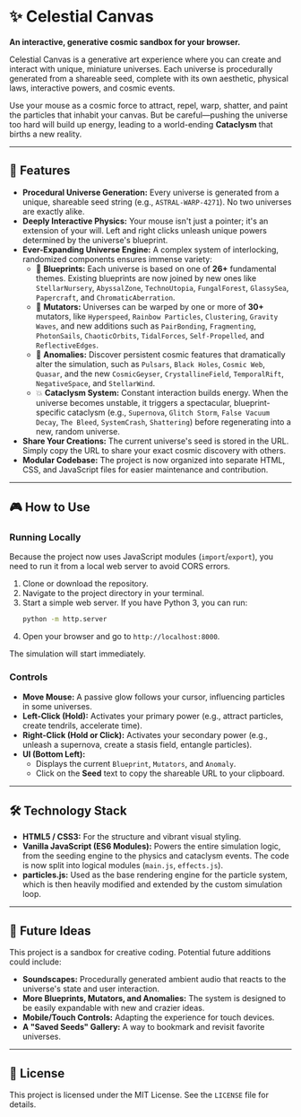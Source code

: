 # ✨ Celestial Canvas

**An interactive, generative cosmic sandbox for your browser.**

Celestial Canvas is a generative art experience where you can create and interact with unique, miniature universes. Each universe is procedurally generated from a shareable seed, complete with its own aesthetic, physical laws, interactive powers, and cosmic events.

Use your mouse as a cosmic force to attract, repel, warp, shatter, and paint the particles that inhabit your canvas. But be careful—pushing the universe too hard will build up energy, leading to a world-ending **Cataclysm** that births a new reality.

---

## 🚀 Features

*   **Procedural Universe Generation:** Every universe is generated from a unique, shareable seed string (e.g., `ASTRAL-WARP-4271`). No two universes are exactly alike.
*   **Deeply Interactive Physics:** Your mouse isn't just a pointer; it's an extension of your will. Left and right clicks unleash unique powers determined by the universe's blueprint.
*   **Ever-Expanding Universe Engine:** A complex system of interlocking, randomized components ensures immense variety:
    *   🌌 **Blueprints:** Each universe is based on one of **26+** fundamental themes. Existing blueprints are now joined by new ones like `StellarNursery`, `AbyssalZone`, `TechnoUtopia`, `FungalForest`, `GlassySea`, `Papercraft`, and `ChromaticAberration`.
    *   🔀 **Mutators:** Universes can be warped by one or more of **30+** mutators, like `Hyperspeed`, `Rainbow Particles`, `Clustering`, `Gravity Waves`, and new additions such as `PairBonding`, `Fragmenting`, `PhotonSails`, `ChaoticOrbits`, `TidalForces`, `Self-Propelled`, and `ReflectiveEdges`.
    *   🌠 **Anomalies:** Discover persistent cosmic features that dramatically alter the simulation, such as `Pulsars`, `Black Holes`, `Cosmic Web`, `Quasar`, and the new `CosmicGeyser`, `CrystallineField`, `TemporalRift`, `NegativeSpace`, and `StellarWind`.
    *   💥 **Cataclysm System:** Constant interaction builds energy. When the universe becomes unstable, it triggers a spectacular, blueprint-specific cataclysm (e.g., `Supernova`, `Glitch Storm`, `False Vacuum Decay`, `The Bleed`, `SystemCrash`, `Shattering`) before regenerating into a new, random universe.
*   **Share Your Creations:** The current universe's seed is stored in the URL. Simply copy the URL to share your exact cosmic discovery with others.
*   **Modular Codebase:** The project is now organized into separate HTML, CSS, and JavaScript files for easier maintenance and contribution.

---

## 🎮 How to Use

### Running Locally
Because the project now uses JavaScript modules (`import`/`export`), you need to run it from a local web server to avoid CORS errors.

1.  Clone or download the repository.
2.  Navigate to the project directory in your terminal.
3.  Start a simple web server. If you have Python 3, you can run:
    ```bash
    python -m http.server
    ```
4.  Open your browser and go to `http://localhost:8000`.

The simulation will start immediately.

### Controls
*   **Move Mouse:** A passive glow follows your cursor, influencing particles in some universes.
*   **Left-Click (Hold):** Activates your primary power (e.g., attract particles, create tendrils, accelerate time).
*   **Right-Click (Hold or Click):** Activates your secondary power (e.g., unleash a supernova, create a stasis field, entangle particles).
*   **UI (Bottom Left):**
    *   Displays the current `Blueprint`, `Mutators`, and `Anomaly`.
    *   Click on the **Seed** text to copy the shareable URL to your clipboard.

---

## 🛠️ Technology Stack

*   **HTML5 / CSS3:** For the structure and vibrant visual styling.
*   **Vanilla JavaScript (ES6 Modules):** Powers the entire simulation logic, from the seeding engine to the physics and cataclysm events. The code is now split into logical modules (`main.js`, `effects.js`).
*   **particles.js:** Used as the base rendering engine for the particle system, which is then heavily modified and extended by the custom simulation loop.

---

## 🔮 Future Ideas

This project is a sandbox for creative coding. Potential future additions could include:

*   **Soundscapes:** Procedurally generated ambient audio that reacts to the universe's state and user interaction.
*   **More Blueprints, Mutators, and Anomalies:** The system is designed to be easily expandable with new and crazier ideas.
*   **Mobile/Touch Controls:** Adapting the experience for touch devices.
*   **A "Saved Seeds" Gallery:** A way to bookmark and revisit favorite universes.

---

## 📄 License

This project is licensed under the MIT License. See the `LICENSE` file for details.
